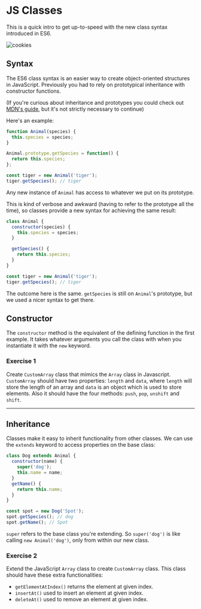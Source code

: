 # JS Classes

This is a quick intro to get up-to-speed with the new class syntax introduced in ES6.

![cookies](https://lh3.googleusercontent.com/drive-viewer/AJc5JmTsPGQWzk2bfQUZ57if1gJ8gpsVOY5L0qZCT5IZq37Q3tjWesQ4bk2uBVeZ1frcHIGl4zoWRjY=w2560-h1296)

## Syntax

The ES6 class syntax is an easier way to create object-oriented structures in JavaScript. Previously you had to rely on prototypical inheritance with constructor functions.

(If you're curious about inheritance and prototypes you could check out [MDN's guide](https://developer.mozilla.org/en-US/docs/Web/JavaScript/Inheritance_and_the_prototype_chain), but it's not strictly necessary to continue)

Here's an example:

```js
function Animal(species) {
  this.species = species;
}

Animal.prototype.getSpecies = function() {
  return this.species;
};

const tiger = new Animal('tiger');
tiger.getSpecies(); // tiger
```

Any new instance of `Animal` has access to whatever we put on its prototype.

This is kind of verbose and awkward (having to refer to the prototype all the time), so classes provide a new syntax for achieving the same result:

```js
class Animal {
  constructor(species) {
    this.species = species;
  }

  getSpecies() {
    return this.species;
  }
}

const tiger = new Animal('tiger');
tiger.getSpecies(); // tiger
```

The outcome here is the same. `getSpecies` is still on `Animal`'s prototype, but we used a nicer syntax to get there.

## Constructor

The `constructor` method is the equivalent of the defining function in the first example. It takes whatever arguments you call the class with when you instantiate it with the `new` keyword.

### Exercise 1

Create `CustomArray` class that mimics the `Array` class in Javascript. `CustomArray` should have two properties: `length` and `data`, where `length` will store the length of an array and `data` is an object which is used to store elements. Also it should have the four methods: `push`, `pop`, `unshift` and `shift`.

----
## Inheritance

Classes make it easy to inherit functionality from other classes. We can use the `extends` keyword to access properties on the base class:

```js
class Dog extends Animal {
  constructor(name) {
    super('dog');
    this.name = name;
  }
  getName() {
    return this.name;
  }
}

const spot = new Dog('Spot');
spot.getSpecies(); // dog
spot.getName(); // Spot
```

`super` refers to the base class you're extending. So `super('dog')` is like calling `new Animal('dog')`, only from within our new class.

### Exercise 2

Extend the JavaScript `Array` class to create `CustomArray` class. This class should have these extra functionalities:

- `getElementAtIndex()` returns the element at given index.
- `insertAt()` used to insert an element at given index.
- `deleteAt()`  used to remove an element at given index.
